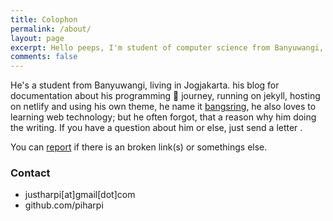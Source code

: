 ```yaml
---
title: Colophon
permalink: /about/
layout: page
excerpt: Hello peeps, I'm student of computer science from Banyuwangi, living in Jogjakarta. This blog for documentation about my programming journey, running on jekyll, hosting on netlify and using my own simple theme.
comments: false
---
```


He's a student from Banyuwangi, living in Jogjakarta. his blog for documentation about his programming 🎒 journey, running on jekyll, hosting on netlify and using his own theme, he name it <a href="https://github.com/piharpi/piharpi.com" target="_blank" rel="noopener">bangsring</a>, he also loves to learning web technology; but he often forgot, that a reason why him doing the writing. If you have a question about him or else, just send a letter .

You can [report](http://github.com/piharpi/piharpi.com/issues/new) if there is an broken link(s) or somethings else.

### Contact

- justharpi[at]gmail[dot]com
- github.com/piharpi
